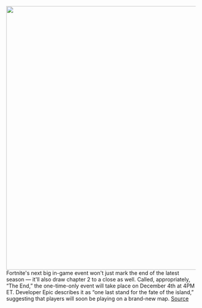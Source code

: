 <img src='https://cdn.vox-cdn.com/thumbor/sYyO-GQWQqfp4GPEbwtGBrDYhFc=/0x0:1920x1080/1200x800/filters:focal(807x387:1113x693)/cdn.vox-cdn.com/uploads/chorus_image/image/70187357/18BR_Chapter2Finale_TheEnd_notext.0.jpg' width='700px' /><br/>
Fortnite's next big in-game event won't just mark the end of the latest season — it'll also draw chapter 2 to a close as well. Called, appropriately, “The End,” the one-time-only event will take place on December 4th at 4PM ET. Developer Epic describes it as “one last stand for the fate of the island,” suggesting that players will soon be playing on a brand-new map.
<a href='https://www.theverge.com/2021/11/24/22799221/fortnite-chapter-2-end-date'> Source <a/>